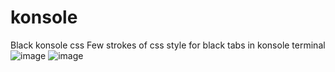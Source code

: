 # konsole
Black konsole css 
Few strokes of css style for black tabs in konsole terminal 
![image](https://user-images.githubusercontent.com/4894034/147392586-23c7a8f5-75ad-4516-9fa7-c83bc4ed1646.png)
![image](https://user-images.githubusercontent.com/4894034/147392605-45763fe2-ebc4-42df-89ff-d2772bf27b55.png)
